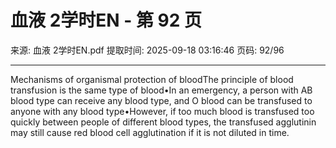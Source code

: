 # 血液 2学时EN - 第 92 页

来源: 血液 2学时EN.pdf
提取时间: 2025-09-18 03:16:46
页码: 92/96

---

Mechanisms of organismal protection of bloodThe principle of blood transfusion is the same type of blood•In an emergency, a person with AB blood type can receive any blood type, and O blood can be transfused to anyone with any blood type•However, if too much blood is transfused too quickly between people of different blood types, the transfused agglutinin may still cause red blood cell agglutination if it is not diluted in time.